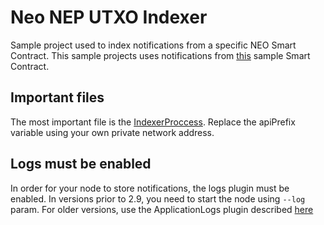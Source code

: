 # Neo NEP UTXO Indexer

Sample project used to index notifications from a specific NEO Smart Contract. This sample projects uses notifications from [this](https://github.com/simplitech/neo-sc-bndes-example) sample Smart Contract.

## Important files

The most important file is the [IndexerProccess](https://github.com/simplitech/neo-nep-utxo-indexer/blob/master/src/main/java/org/neoneputxoindexer/admin/process/IndexerProcess.kt). Replace the apiPrefix variable using your own private network address.

## Logs must be enabled

In order for your node to store notifications, the logs plugin must be enabled. In versions prior to 2.9, you need to start the node using `--log` param. For older versions, use the ApplicationLogs plugin described [here](https://github.com/neo-project/neo-plugins)
